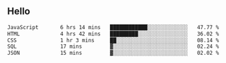 ## Hello
<!--START_SECTION:waka-->

```txt
JavaScript       6 hrs 14 mins   ████████████░░░░░░░░░░░░░   47.77 %
HTML             4 hrs 42 mins   █████████░░░░░░░░░░░░░░░░   36.02 %
CSS              1 hr 3 mins     ██░░░░░░░░░░░░░░░░░░░░░░░   08.14 %
SQL              17 mins         ▓░░░░░░░░░░░░░░░░░░░░░░░░   02.24 %
JSON             15 mins         ▓░░░░░░░░░░░░░░░░░░░░░░░░   02.02 %
```

<!--END_SECTION:waka-->

